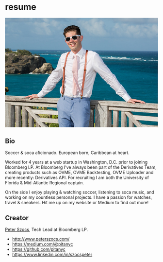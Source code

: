 # resume

![Peter Szocs](peter_szocs.jpg "Wedding photo")

## Bio

Soccer & soca aficionado.  European born, Caribbean at heart.

Worked for 4 years at a web startup in Washington, D.C. prior to joining Bloomberg LP.  At Bloomberg I've always been part of the Derivatives Team, creating products such as OVME, OVME Backtesting, OVME Uploader and more recently: Derivatives API.  For recruiting I am both the University of Florida & Mid-Atlantic Regional captain.

On the side I enjoy playing & watching soccer, listening to soca music, and working on my countless personal projects.  I have a passion for watches, travel & sneakers.  Hit me up on my website or Medium to find out more!

## Creator

[Peter Szocs](http://www.peterszocs.com), Tech Lead at Bloomberg LP.

* http://www.peterszocs.com/
* https://medium.com/@pitanyc
* https://github.com/pitanyc
* https://www.linkedin.com/in/szocspeter
